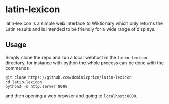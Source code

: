 # latin-lexicon

latin-lexicon is a simple web interface to Wiktionary which only returns the Latin results and is intended to be friendly for a wide range of displays.



## Usage

Simply clone the repo and run a local webhost in the `latin-lexicon` directory, for instance with python the whole process can be done with the commands 

```
git clone https://github.com/dominicprice/latin-lexicon
cd latin-lexicon
python3 -m http.server 8000
```

and then opening a web browser and going to `localhost:8000`.

